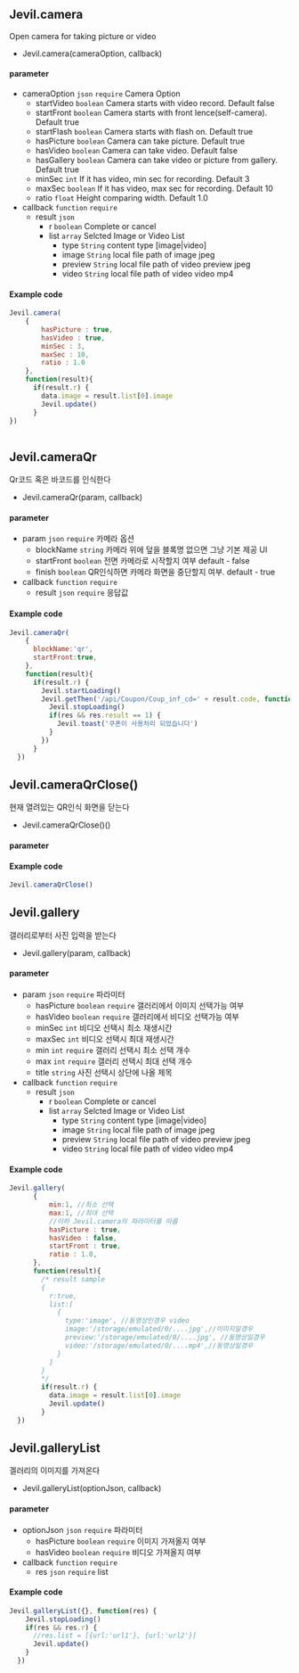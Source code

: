 
## Jevil.camera

Open camera for taking picture or video

- Jevil.camera(cameraOption, callback)

#### parameter

- cameraOption `json` `require` Camera Option
    - startVideo `boolean`  Camera starts with video record. Default false
    - startFront `boolean`  Camera starts with front lence(self-camera). Default true
    - startFlash `boolean`  Camera starts with flash on. Default true
    - hasPicture `boolean`  Camera can take picture. Default true
    - hasVideo `boolean`  Camera can take video. Default false
    - hasGallery `boolean`  Camera can take video or picture from gallery. Default true
    - minSec `int`  If it has video, min sec for recording. Default 3
    - maxSec `boolean`  If it has video, max sec for recording. Default 10
    - ratio `float`  Height comparing width. Default 1.0
- callback `function` `require` 
    - result `json`
      - r `boolean` Complete or cancel
      - list `array` Selcted Image or Video List
        - type `String` content type [image|video] 
        - image `String` local file path of image jpeg
        - preview `String` local file path of video preview jpeg
        - video `String` local file path of video video mp4

#### Example code
```javascript
Jevil.camera(
    {
        hasPicture : true,
        hasVideo : true,
        minSec : 3,
        maxSec : 10,
        ratio : 1.0
    },
    function(result){
      if(result.r) {
        data.image = result.list[0].image
        Jevil.update()
      }
})
            
```




## Jevil.cameraQr

Qr코드 혹은 바코드를 인식한다

- Jevil.cameraQr(param, callback)

#### parameter

- param `json` `require` 카메라 옵션
    - blockName `string`  카메라 위에 덮을 블록명 
없으면 그냥 기본 제공 UI
    - startFront `boolean`  전면 카메라로 시작할지 여부
default - false
    - finish `boolean`  QR인식하면 카메라 화면을 중단할지 여부. default - true
- callback `function` `require` 
    - result `json` `require` 응답값 

#### Example code
```javascript
Jevil.cameraQr(
    {
      blockName:'qr',
      startFront:true,
    },
    function(result){
      if(result.r) {
        Jevil.startLoading()
        Jevil.getThen('/api/Coupon/Coup_inf_cd=' + result.code, function(res) {
          Jevil.stopLoading()  
          if(res && res.result == 1) {
            Jevil.toast('쿠폰이 사용처리 되었습니다')
          }
        })
      }
  })
```




## Jevil.cameraQrClose()

현재 열려있는 QR인식 화면을 닫는다

- Jevil.cameraQrClose()()

#### parameter


#### Example code
```javascript
Jevil.cameraQrClose()
```




## Jevil.gallery

갤러리로부터 사진 입력을 받는다

- Jevil.gallery(param, callback)

#### parameter

- param `json` `require` 파라미터
    - hasPicture `boolean` `require` 갤러리에서 이미지 선택가능 여부
    - hasVideo `boolean` `require` 갤러리에서 비디오 선택가능 여부
    - minSec `int`  비디오 선택시 최소 재생시간
    - maxSec `int`  비디오 선택시 최대 재생시간
    - min `int` `require` 갤러리 선택시 최소 선택 개수
    - max `int` `require` 갤러리 선택시 최대 선택 개수
    - title `string`  사진 선택시 상단에 나올 제목
- callback `function` `require` 
    - result `json`
      - r `boolean` Complete or cancel
      - list `array` Selcted Image or Video List
        - type `String` content type [image|video] 
        - image `String` local file path of image jpeg
        - preview `String` local file path of video preview jpeg
        - video `String` local file path of video video mp4

#### Example code
```javascript
Jevil.gallery(
      {
          min:1, //최소 선택
          max:1, //최대 선택
          //이하 Jevil.camera의 파라미터를 따름
          hasPicture : true,
          hasVideo : false,
          startFront : true,
          ratio : 1.0, 
      },
      function(result){
        /* result sample
        {
          r:true,
          list:[
            {
              type:'image', //동영상인경우 video
              image:'/storage/emulated/0/....jpg',//이미지일경우
              preview:'/storage/emulated/0/....jpg', //동영상일경우
              video:'/storage/emulated/0/....mp4',//동영상일경우
            }
          ]
        }
        */
        if(result.r) {
          data.image = result.list[0].image
          Jevil.update()
        }
  })
```




## Jevil.galleryList

겔러리의 이미지를 가져온다

- Jevil.galleryList(optionJson, callback)

#### parameter

- optionJson `json` `require` 파라미터
    - hasPicture `boolean` `require` 이미지 가져올지 여부
    - hasVideo `boolean` `require` 비디오 가져올지 여부
- callback `function` `require` 
    - res `json` `require` list

#### Example code
```javascript
Jevil.galleryList({}, function(res) {
    Jevil.stopLoading()
    if(res && res.r) {
      //res.list = [{url:'url1'}, {url:'url2'}]
      Jevil.update()
    }
  })
```



